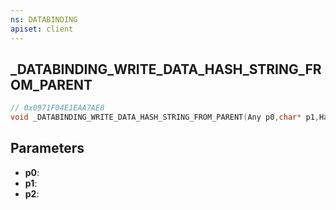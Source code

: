 ```yaml
---
ns: DATABINDING
apiset: client
---
```

## _DATABINDING_WRITE_DATA_HASH_STRING_FROM_PARENT

```c
// 0x0971F04E1EAA7AE8
void _DATABINDING_WRITE_DATA_HASH_STRING_FROM_PARENT(Any p0,char* p1,Hash p2);
```


## Parameters
* **p0**:
* **p1**:
* **p2**: